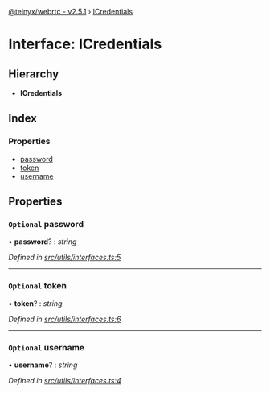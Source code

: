 [@telnyx/webrtc - v2.5.1](../README.md) › [ICredentials](icredentials.md)

# Interface: ICredentials

## Hierarchy

* **ICredentials**

## Index

### Properties

* [password](icredentials.md#optional-password)
* [token](icredentials.md#optional-token)
* [username](icredentials.md#optional-username)

## Properties

### `Optional` password

• **password**? : *string*

*Defined in [src/utils/interfaces.ts:5](https://github.com/team-telnyx/webrtc/blob/main/packages/js/src/utils/interfaces.ts#L5)*

___

### `Optional` token

• **token**? : *string*

*Defined in [src/utils/interfaces.ts:6](https://github.com/team-telnyx/webrtc/blob/main/packages/js/src/utils/interfaces.ts#L6)*

___

### `Optional` username

• **username**? : *string*

*Defined in [src/utils/interfaces.ts:4](https://github.com/team-telnyx/webrtc/blob/main/packages/js/src/utils/interfaces.ts#L4)*
